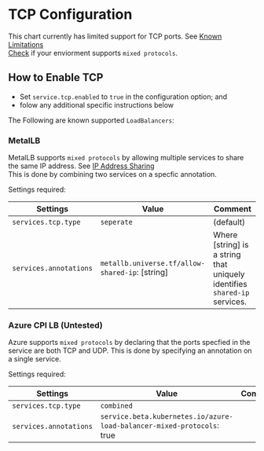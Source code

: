 # TCP Configuration
This chart currently has limited support for TCP ports. See [Known Limitations](#known-limitations)  
[Check]((https://github.com/janosi/enhancements/blob/mixedprotocollb/keps/sig-network/20200103-mixed-protocol-lb.md#implementation-detailsnotesconstraints)) if your enviorment supports `mixed protocols`.

## How to Enable TCP
 * Set `service.tcp.enabled` to `true` in the configuration option; and
 * folow any additional specific instructions below

The Following are known supported `LoadBalancers`:

### MetalLB
MetalLB supports `mixed protocols` by allowing multiple services to share the same IP address. See [IP Address Sharing](https://metallb.universe.tf/usage/#ip-address-sharing)  
This is done by combining two services on a specfic annotation.


Settings required:

| Settings               | Value                                           | Comment                                                        |
| -----------------------|-------------------------------------------------|----------------------------------------------------------------|
| `services.tcp.type`    | `seperate`                                      | (default)                                                      |
| `services.annotations` | `metallb.universe.tf/allow-shared-ip`: [string] | Where [string] is a string that uniquely identifies `shared-ip` services.|

### Azure CPI LB (Untested)
Azure supports `mixed protocols` by declaring that the ports specfied in the service are both TCP and UDP.
This is done by specifying an annotation on a single service.

Settings required:

| Settings               | Value                                                                  | Comment 
| -----------------------|------------------------------------------------------------------------|-----------------------------------------|
| `services.tcp.type`    | `combined`                                                             |                                         |
| `services.annotations` | `service.beta.kubernetes.io/azure-load-balancer-mixed-protocols`: true |                                         |
